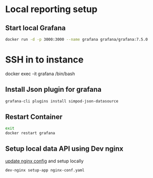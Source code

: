 # Local reporting setup

## Start local Grafana
```bash
docker run -d -p 3000:3000 --name grafana grafana/grafana:7.5.0
```

# SSH in to instance

docker exec -it grafana /bin/bash

## Install Json plugin for grafana

```bash
grafana-cli plugins install simpod-json-datasource
```
## Restart Container

```bash
exit
docker restart grafana
```

## Setup local data API using Dev nginx

[update nginx config](nginx-conf.yaml) and setup locally

```bash
dev-nginx setup-app nginx-conf.yaml
```